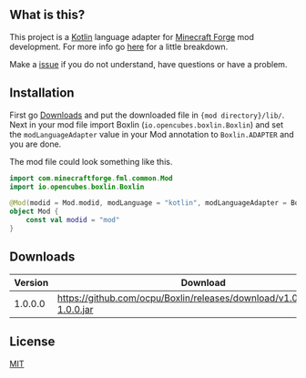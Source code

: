 ## What is this?
This project is a [Kotlin](https://kotlinlang.org/) language adapter for [Minecraft Forge](http://www.minecraftforge.net/forum/) mod development.
For more info go [here](https://github.com/ocpu/Boxlin/wiki) for a little breakdown.

Make a [issue](https://github.com/ocpu/Boxlin/issues/new) if you do not understand, have questions or have a problem.

## Installation
First go [Downloads](#downloads) and put the downloaded file in `{mod directory}/lib/`.
Next in your mod file import Boxlin (`io.opencubes.boxlin.Boxlin`) and set the `modLanguageAdapter`
value in your Mod annotation to `Boxlin.ADAPTER` and you are done.

The mod file could look something like this.
```kotlin
import com.minecraftforge.fml.common.Mod
import io.opencubes.boxlin.Boxlin

@Mod(modid = Mod.modid, modLanguage = "kotlin", modLanguageAdapter = Boxlin.ADAPTER)
object Mod {
    const val modid = "mod"
}
```

## Downloads
| Version | Download |
|---------|----------|
| 1.0.0.0   | https://github.com/ocpu/Boxlin/releases/download/v1.0.0.0/boxlin-1.0.0.jar |

## License
[MIT](https://github.com/ocpu/Boxlin/blob/master/license.txt)